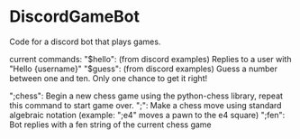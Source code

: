 # DiscordGameBot
Code for a discord bot that plays games.

current commands:
  "$hello": (from discord examples) Replies to a user with "Hello {username}"
  "$guess": (from discord examples) Guess a number between one and ten. Only one chance to get it right!
  
  ";chess": Begin a new chess game using the python-chess library, repeat this command to start game over.
  ";<san-move>": Make a chess move using standard algebraic notation (example: ";e4" moves a pawn to the e4 square)
  ";fen": Bot replies with a fen string of the current chess game
  
